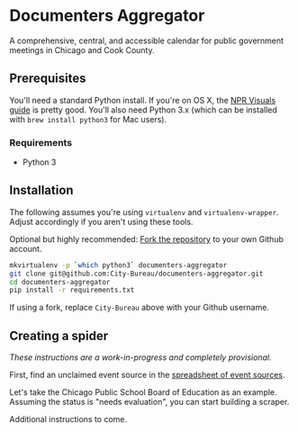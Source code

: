 # Documenters Aggregator

A comprehensive, central, and accessible calendar for public government meetings in Chicago and Cook County.

## Prerequisites

You'll need a standard Python install. If you're on OS X, the [NPR Visuals guide](http://blog.apps.npr.org/2013/06/06/how-to-setup-a-developers-environment.html) is pretty good. You'll also need Python 3.x (which can be installed with `brew install python3` for Mac users).

### Requirements

* Python 3

## Installation

The following assumes you're using `virtualenv` and `virtualenv-wrapper`. Adjust accordingly if you aren't using these tools.

Optional but highly recommended: [Fork the repository](https://github.com/City-Bureau/documenters-aggregator/fork) to your own Github account.

```bash
mkvirtualenv -p `which python3` documenters-aggregator
git clone git@github.com:City-Bureau/documenters-aggregator.git
cd documenters-aggregator
pip install -r requirements.txt
```

If using a fork, replace `City-Bureau` above with your Github username.

## Creating a spider

_These instructions are a work-in-progress and completely provisional._

First, find an unclaimed event source in the [spreadsheet of event sources](http://www.cpsboe.org/meetings/planning-calendar).

Let's take the Chicago Public School Board of Education as an example. Assuming the status is "needs evaluation", you can start building a scraper.

Additional instructions to come.


